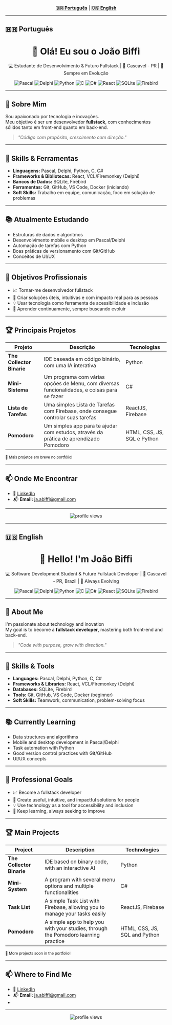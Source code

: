 <!-- README multilíngue com abas para PT-BR e EN -->

<!-- TABS HEADER -->
<p align="center">
  <a href="#pt-br"><b>🇧🇷 Português</b></a> |
  <a href="#en"><b>🇺🇸 English</b></a>
</p>

---

## <a id="pt-br">🇧🇷 Português</a>

<h1 align="center">👋 Olá! Eu sou o João Biffi</h1>
<p align="center">💻 Estudante de Desenvolvimento & Futuro Fullstack | 📍 Cascavel - PR | 🧠 Sempre em Evolução</p>

<p align="center">
  <img src="https://img.shields.io/badge/-Pascal-35495E?style=for-the-badge&logo=delphi&logoColor=white" alt="Pascal"/>
  <img src="https://img.shields.io/badge/-Delphi-EC1C24?style=for-the-badge&logo=delphi&logoColor=white" alt="Delphi"/>
  <img src="https://img.shields.io/badge/-Python-3776AB?style=for-the-badge&logo=python&logoColor=white" alt="Python"/>
  <img src="https://img.shields.io/badge/-C-00599C?style=for-the-badge&logo=c&logoColor=white" alt="C"/>
  <img src="https://img.shields.io/badge/-CSharp-239120?style=for-the-badge&logo=csharp&logoColor=white" alt="C#"/>
  <img src="https://img.shields.io/badge/-React-61DAFB?style=for-the-badge&logo=react&logoColor=white" alt="React"/>
  <img src="https://img.shields.io/badge/-SQLite-003B57?style=for-the-badge&logo=sqlite&logoColor=white" alt="SQLite"/>
  <img src="https://img.shields.io/badge/-Firebird-E31B23?style=for-the-badge&logo=firebird&logoColor=white" alt="Firebird"/>
</p>

---

## 🚀 Sobre Mim

Sou apaixonado por tecnologia e inovações.<br>
Meu objetivo é ser um desenvolvedor **fullstack**, com conhecimentos sólidos tanto em front-end quanto em back-end.

> _"Código com propósito, crescimento com direção."_

---

## 🧠 Skills & Ferramentas

- **Linguagens:** Pascal, Delphi, Python, C, C#
- **Frameworks & Bibliotecas:** React, VCL/Firemonkey (Delphi)
- **Bancos de Dados:** SQLite, Firebird
- **Ferramentas:** Git, GitHub, VS Code, Docker (iniciando)
- **Soft Skills:** Trabalho em equipe, comunicação, foco em solução de problemas

---

## 📚 Atualmente Estudando

- Estruturas de dados e algoritmos
- Desenvolvimento mobile e desktop em Pascal/Delphi
- Automação de tarefas com Python
- Boas práticas de versionamento com Git/GitHub
- Conceitos de UI/UX

---

## 🎯 Objetivos Profissionais

- 📈 Tornar-me desenvolvedor fullstack
- 🧩 Criar soluções úteis, intuitivas e com impacto real para as pessoas
- 💡 Usar tecnologia como ferramenta de acessibilidade e inclusão
- 🌱 Aprender continuamente, sempre buscando evoluir

---

## 🏆 Principais Projetos

| Projeto         | Descrição                                       | Tecnologias              |
|-----------------|------------------------------------------------|--------------------------|
| **The Collector Binarie** | IDE baseada em código binário, com uma IA interativa | Python        |
| **Mini-Sistema**     | Um programa com várias opções de Menu, com diversas funcionalidades, e coisas para se fazer  | C#           |
| **Lista de Tarefas**    | Uma simples Lista de Tarefas com Firebase, onde consegue controlar suas tarefas               | ReactJS, Firebase  |
| **Pomodoro**    |  Um simples app para te ajudar com estudos, através da prática de aprendizado Pomodoro               | HTML, CSS, JS, SQL e Python  |

<sup>🔗 Mais projetos em breve no portfólio!</sup>

---

## 📫 Onde Me Encontrar

- 💼 [LinkedIn](https://www.linkedin.com/in/joão-antonio-biffi-165ba136a/)
- 📬 **Email:** ja.abiffi@gmail.com
---

<p align="center">
  <img src="https://komarev.com/ghpvc/?username=JoaoAntonio08&style=flat-square" alt="profile views"/>
</p>

---

## <a id="en">🇺🇸 English</a>

<h1 align="center">👋 Hello! I'm João Biffi</h1>
<p align="center">💻 Software Development Student & Future Fullstack Developer | 📍 Cascavel - PR, Brazil | 🧠 Always Evolving</p>

<p align="center">
  <img src="https://img.shields.io/badge/-Pascal-35495E?style=for-the-badge&logo=delphi&logoColor=white" alt="Pascal"/>
  <img src="https://img.shields.io/badge/-Delphi-EC1C24?style=for-the-badge&logo=delphi&logoColor=white" alt="Delphi"/>
  <img src="https://img.shields.io/badge/-Python-3776AB?style=for-the-badge&logo=python&logoColor=white" alt="Python"/>
  <img src="https://img.shields.io/badge/-C-00599C?style=for-the-badge&logo=c&logoColor=white" alt="C"/>
  <img src="https://img.shields.io/badge/-CSharp-239120?style=for-the-badge&logo=csharp&logoColor=white" alt="C#"/>
  <img src="https://img.shields.io/badge/-React-61DAFB?style=for-the-badge&logo=react&logoColor=white" alt="React"/>
  <img src="https://img.shields.io/badge/-SQLite-003B57?style=for-the-badge&logo=sqlite&logoColor=white" alt="SQLite"/>
  <img src="https://img.shields.io/badge/-Firebird-E31B23?style=for-the-badge&logo=firebird&logoColor=white" alt="Firebird"/>
</p>

---

## 🚀 About Me

I'm passionate about technology and inovation<br>
My goal is to become a **fullstack developer**, mastering both front-end and back-end.

> _"Code with purpose, grow with direction."_

---

## 🧠 Skills & Tools

- **Languages:** Pascal, Delphi, Python, C, C#
- **Frameworks & Libraries:** React, VCL/Firemonkey (Delphi)
- **Databases:** SQLite, Firebird
- **Tools:** Git, GitHub, VS Code, Docker (beginner)
- **Soft Skills:** Teamwork, communication, problem-solving focus

---

## 📚 Currently Learning

- Data structures and algorithms
- Mobile and desktop development in Pascal/Delphi
- Task automation with Python
- Good version control practices with Git/GitHub
- UI/UX concepts

---

## 🎯 Professional Goals

- 📈 Become a fullstack developer
- 🧩 Create useful, intuitive, and impactful solutions for people
- 💡 Use technology as a tool for accessibility and inclusion
- 🌱 Keep learning, always seeking to improve

---

## 🏆 Main Projects

| Project               | Description                                                                     | Technologies         |
|-----------------------|---------------------------------------------------------------------------------|----------------------|
| **The Collector Binarie** | IDE based on binary code, with an interactive AI                                 | Python               |
| **Mini-System**           | A program with several menu options and multiple functionalities                 | C#                   |
| **Task List**             | A simple Task List with Firebase, allowing you to manage your tasks easily       | ReactJS, Firebase    |
| **Pomodoro** | A simple app to help you with your studies, through the Pomodoro learning practice | HTML, CSS, JS, SQL and Python |

<sup>🔗 More projects soon in the portfolio!</sup>

---

## 📫 Where to Find Me

- 💼 [LinkedIn](https://www.linkedin.com/in/joão-antonio-biffi-165ba136a/)
- 📬 **Email:** ja.abiffi@gmail.com
- 
---

<p align="center">
  <img src="https://komarev.com/ghpvc/?username=JoaoAntonio08&style=flat-square" alt="profile views"/>
</p>
